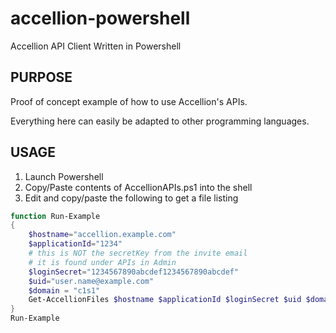 accellion-powershell
====================

Accellion API Client Written in Powershell 

PURPOSE
-------
Proof of concept example of how to use Accellion's APIs.

Everything here can easily be adapted to other programming languages.

USAGE
-----
1. Launch Powershell
2. Copy/Paste contents of AccellionAPIs.ps1 into the shell
3. Edit and copy/paste the following to get a file listing

```powershell
function Run-Example
{
    $hostname="accellion.example.com"
    $applicationId="1234"
    # this is NOT the secretKey from the invite email
    # it is found under APIs in Admin
    $loginSecret="1234567890abcdef1234567890abcdef"
    $uid="user.name@example.com"
    $domain = "c1s1"
    Get-AccellionFiles $hostname $applicationId $loginSecret $uid $domain
}
Run-Example
```
